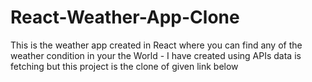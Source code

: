 # React-Weather-App-Clone
This is the weather app created in React where you can find any of the weather condition in your the World - I have created using APIs data is fetching but this project is the clone of given link below
